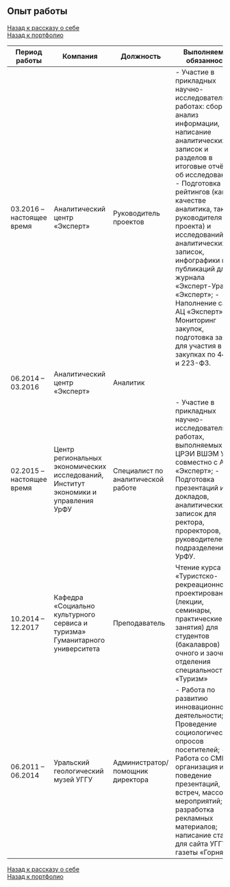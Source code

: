 ## Опыт работы     
[Назад к рассказу о себе](https://github.com/SergeyZayakin/about-me/blob/main/README.md#%D0%BF%D1%80%D0%B8%D0%B2%D0%B5%D1%82-%D1%8F-%D1%81%D0%B5%D1%80%D0%B3%D0%B5%D0%B9)     
[Назад к портфолио](https://github.com/SergeyZayakin/portfolio/blob/main/README.md#portfolio)
   
| Период работы             | Компания                                                                            | Должность                          | Выполняемые обязанности                                                                                                                                                                                                                                                                                                                                                                                                                                                     |
|---------------------------|-------------------------------------------------------------------------------------|------------------------------------|-----------------------------------------------------------------------------------------------------------------------------------------------------------------------------------------------------------------------------------------------------------------------------------------------------------------------------------------------------------------------------------------------------------------------------------------------------------------------------|
| 03.2016 – настоящее время | Аналитический центр «Эксперт»                                                       | Руководитель проектов              | - Участие в прикладных научно-исследовательских работах: сбор и анализ информации, написание аналитических записок и разделов в итоговые отчёты об исследованиях;  - Подготовка рейтингов (как в качестве аналитика, так и руководителя проекта) и исследований аналитических записок, инфографики и публикаций для журнала «Эксперт-Урал», «Эксперт»;  - Наполнение сайта АЦ «Эксперт»;  - Мониторинг закупок, подготовка заявок для участия в закупках по 44-ФЗ и 223-ФЗ. |
| 06.2014 – 03.2016         | Аналитический центр «Эксперт»                                                       | Аналитик                           |                                                                                                                                                                                                                                                                                                                                                                                                                                                                             |
| 02.2015 – настоящее время | Центр региональных экономических исследований, Институт экономики и управления УрФУ | Специалист по аналитической работе | - Участие в прикладных научно-исследовательских работах, выполняемых ЦРЭИ ВШЭМ УрФУ совместно с АЦ «Эксперт»;  - Подготовка презентаций и докладов, аналитических записок для ректора, проректоров, руководителей подразделений УрФУ.                                                                                                                                                                                                                                       |
| 10.2014 – 12.2017         | Кафедра «Социально культурного сервиса и туризма» Гуманитарного университета        | Преподаватель                      | Чтение курса «Туристско-рекреационное проектирование» (лекции, семинары, практические занятия) для студентов (бакалавров) очного и заочного отделения специальности «Туризм»                                                                                                                                                                                                                                                                                                |
| 06.2011 – 06.2014         | Уральский геологический музей УГГУ                                                  | Администратор/ помощник директора  | - Работа по развитию инновационной деятельности;  - Проведение социологических опросов посетителей;  - Работа со СМИ; организация и поведение презентаций, встреч, массовых мероприятий; разработка рекламных материалов; написание статей для сайта УГГУ, газеты «Горняк».                                                                                                                                                                                                 |

[Назад к рассказу о себе](https://github.com/SergeyZayakin/about-me/blob/main/README.md#%D0%BF%D1%80%D0%B8%D0%B2%D0%B5%D1%82-%D1%8F-%D1%81%D0%B5%D1%80%D0%B3%D0%B5%D0%B9)     
[Назад к портфолио](https://github.com/SergeyZayakin/portfolio/blob/main/README.md#portfolio)
